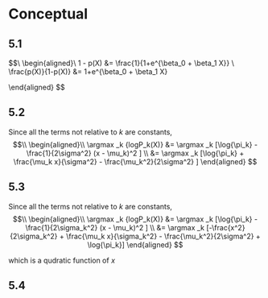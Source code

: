 # Conceptual

## 5.1
$$\\
\begin{aligned}\\
    1 - p(X) &= \frac{1}{1+e^{\beta_0 + \beta_1 X}} \\
    \frac{p(X)}{1-p(X)} &= 1+e^{\beta_0 + \beta_1 X}

\end{aligned}
$$

<!-- ## 5.2 
Since all the terms not relative to $k$ are constants including $x$,
$$\\
\begin{aligned}\\
    \argmax _k {logP_k(X)} &= \argmax _k [\log{\pi_k} - \frac{1}{2\sigma^2} (x - \mu_k)^2 ] \\
                           &= \argmax _k [\log{\pi_k} + \frac{\mu_k x}{\sigma^2} - \frac{\mu_k^2}{2\sigma^2} ]
\end{aligned}
$$ -->


## 5.2
Since all the terms not relative to $k$ are constants,
$$\\
\begin{aligned}\\
    \argmax _k {logP_k(X)} &= \argmax _k [\log{\pi_k} - \frac{1}{2\sigma^2} (x - \mu_k)^2 ] \\
                           &= \argmax _k [\log{\pi_k} + \frac{\mu_k x}{\sigma^2} - \frac{\mu_k^2}{2\sigma^2} ]
\end{aligned}
$$

## 5.3
Since all the terms not relative to $k$ are constants,
$$\\
\begin{aligned}\\
    \argmax _k {logP_k(X)} &= \argmax _k [\log{\pi_k} - \frac{1}{2\sigma_k^2} (x - \mu_k)^2 ] \\
                           &= \argmax _k [-\frac{x^2}{2\sigma_k^2} + \frac{\mu_k x}{\sigma_k^2} - \frac{\mu_k^2}{2\sigma^2} + \log{\pi_k}]
\end{aligned}
$$

which is a qudratic function of $x$


## 5.4